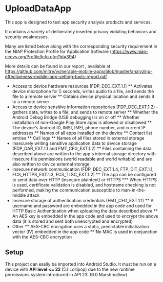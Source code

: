 UploadDataApp
=============

This app is designed to test app security analysis products and services.

It contains a variety of deliberately inserted privacy violating behaviors and security weaknesses.

Many are listed below along with the corresponding security requirement in the NIAP Protection Profile for Application Software
(https://www.niap-ccevs.org/Profile/Info.cfm?id=394)

More details can be found in our report , available at https://github.com/mitre/vulnerable-mobile-apps/blob/master/analyzing-effectiveness-mobile-app-vetting-tools-report.pdf

* Access to device hardware resources (FDP_DEC_EXT.1.1)
** Activates device microphone for 5 seconds, writes audio to a file, and sends the file to a remote server
** Obtains device physical location and sends it to a remote server
* Access to device sensitive information repositories (FDP_DEC_EXT.1.2) - gathers data, writes to a file, and sends to remote server
** Whether the Android Debug Bridge (USB debugging) is on or off
** Whether installation of non-Google Play Store apps is allowed or disallowed
** The device's Android ID, IMSI, IMEI, phone number, and current IP addresses
** Names of all apps installed on the device
** Contact list entries
** Call logs
** Names of all files stored in external storage
* Insecurely writing sensitive application data to device storage (FDP_DAR_EXT.1.1 and FMT_CFG_EXT.1.2)
** Files containing the data described above are written to the app's internal storage directory with
insecure file permissions (world readable and world writable) and are also written to device external storage
* Insecure network communication (FDP_DEC_EXT.1.4, FTP_DIT_EXT.1.1, FCS_HTTPS_EXT.1.3, FCS_TLSC_EXT.1.2)
** The app can be configured to send data over HTTP (insecure plaintext) or HTTPS
*** When HTTPS is used, certificate validation is disabled, and hostname checking is not performed, making the
communication susceptible to man-in-the-middle attack
* Insecure storage of authentication credentials (FMT_CFG_EXT.1.1)
** A username and password are embedded in the app code and used for HTTP Basic Authentication when uploading the data described above
** An AES key is embedded in the app code and used to encrypt the above data (it is stored and sent both unencrypted and encrypted)
* Other
** AES-CBC encryption uses a static, predictable initialization vector (IV) embedded in the app code
** No MAC is used in conjunction with the AES-CBC encryption

## Setup
This project can easily be imported into Android Studio. 
It must be run on a device with **API level <= 22** (5.1 Lollipop)
due to the new runtime permissions system introduced in API 23. (6.0 Marshmallow)
